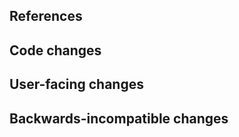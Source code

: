 <!--
Thanks for contributing to robotframework-jupyterlibrary!
Please fill out the following items to submit a pull request.
See the contributing guidelines for more information:
https://github.com/robots-from-jupyter/robotframework-jupyterlibrary/blob/master/CONTRIBUTING.md
-->

## References

<!-- Note issue numbers this pull request addresses (should be at least one, see contributing guidelines above). -->

<!-- Note any other pull requests that address this issue and how this pull request is different. -->

## Code changes

<!-- Describe the code changes and how they address the issue. -->

## User-facing changes

<!-- Describe any visual or user interaction changes and how they address the issue. -->

<!-- For visual changes, include before and after screenshots here. -->

## Backwards-incompatible changes

<!-- Describe any backwards-incompatible changes to the `JupyterLibrary` public APIs. -->

